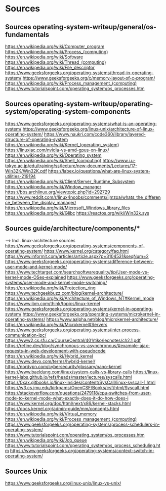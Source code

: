 # Sources

## Sources operating-system-writeup/general/os-fundamentals
https://en.wikipedia.org/wiki/Computer_program
https://en.wikipedia.org/wiki/Process_(computing)
https://en.wikipedia.org/wiki/Software
https://en.wikipedia.org/wiki/Thread_(computing)
https://en.wikipedia.org/wiki/File_descriptor
https://www.geeksforgeeks.org/operating-systems/thread-in-operating-system/
https://www.geeksforgeeks.org/c/memory-layout-of-c-program/
https://en.wikipedia.org/wiki/Process_management_(computing)
https://www.tutorialspoint.com/operating_system/os_processes.htm

## Sources operating-system-writeup/operating-system/operating-system-components
https://www.geeksforgeeks.org/operating-systems/what-is-an-operating-system/
https://www.geeksforgeeks.org/linux-unix/architecture-of-linux-operating-system/
https://www.naukri.com/code360/library/layered-structure-of-operating-system
https://en.wikipedia.org/wiki/Kernel_(operating_system)
https://linuxiac.com/nvidia-vs-amd-gpus-on-linux/
https://en.wikipedia.org/wiki/Operating_system
https://en.wikipedia.org/wiki/Shell_(computing)
https://www.i.u-tokyo.ac.jp/edu/training/ss/lecture/new-documents/Lectures/17-Win32K/Win32K.pdf
https://labex.io/questions/what-are-linux-system-utilities-219194
https://en.wikipedia.org/wiki/Client/Server_Runtime_Subsystem
https://en.wikipedia.org/wiki/Window_manager
https://bbs.archlinux.org/viewtopic.php?id=292729
https://www.reddit.com/r/linux4noobs/comments/ijmzoa/whats_the_difference_between_the_display_manager/
https://en.wikipedia.org/wiki/Microsoft_Windows_library_files
https://en.wikipedia.org/wiki/Glibc
https://reactos.org/wiki/Win32k.sys

## Sources guide/architecture/components/*
--> Incl. linux-architecture sources
https://www.geeksforgeeks.org/operating-systems/components-of-operating-system/
https://www.kernel.org/category/faq.html
https://www.informit.com/articles/article.aspx?p=3104531&seqNum=2
https://www.geeksforgeeks.org/operating-systems/difference-between-user-mode-and-kernel-mode/
https://www.techtarget.com/searchsoftwarequality/tip/User-mode-vs-kernel-mode-OSes-explained
https://www.geeksforgeeks.org/operating-systems/user-mode-and-kernel-mode-switching/
https://en.wikipedia.org/wiki/Protection_ring
https://www.techgeekbuzz.com/blog/kernel-architecture/
https://en.wikipedia.org/wiki/Architecture_of_Windows_NT#Kernel_mode
https://www.ibm.com/think/topics/linux-kernel
https://www.geeksforgeeks.org/operating-systems/kernel-in-operating-system/
https://www.geeksforgeeks.org/operating-systems/microkernel-in-operating-systems/
https://www.aalpha.net/blog/microkernel-architecture/
https://en.wikipedia.org/wiki/Microkernel#Servers
https://www.geeksforgeeks.org/operating-systems/inter-process-communication-ipc/
https://www2.cs.sfu.ca/CourseCentral/401/tiko/lecnotes/ch2.1.pdf
https://refine.dev/blog/synchronous-vs-asynchronous/#example-ajax-requests-in-web-development-with-pseudocode
https://en.wikipedia.org/wiki/Hybrid_kernel
https://www.devx.com/terms/hybrid-kernel/
https://nordvpn.com/cybersecurity/glossary/nano-kernel
https://www.baeldung.com/linux/system-calls-vs-library-calls
https://linux-kernel-labs.github.io/refs/heads/master/lectures/syscalls.html
https://0xax.gitbooks.io/linux-insides/content/SysCall/linux-syscall-1.html
https://w3.cs.jmu.edu/kirkpams/OpenCSF/Books/csf/html/Syscall.html
https://stackoverflow.com/questions/2479118/cpu-switches-from-user-mode-to-kernel-mode-what-exactly-does-it-do-how-does-i
https://www.kernel.org/doc/html/next/x86/kernel-stacks.html
https://docs.kernel.org/admin-guide/mm/concepts.html
https://en.wikipedia.org/wiki/Virtual_memory
https://en.wikipedia.org/wiki/Process_management_(computing)
https://www.geeksforgeeks.org/operating-systems/process-schedulers-in-operating-system/
https://www.tutorialspoint.com/operating_system/os_processes.htm
https://en.wikipedia.org/wiki/Job_queue
https://www.tutorialspoint.com/operating_system/os_process_scheduling.htm
https://www.geeksforgeeks.org/operating-systems/context-switch-in-operating-system/


## Sources Unix
https://www.geeksforgeeks.org/linux-unix/linux-vs-unix/

<!-- 
Author: cturpn
File: sources.md
Purpose: Documentation of the basic linux architecture to further understand the different components
Created: 2025-08-22
Edited: 2025-08-22
-->
